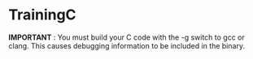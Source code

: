 # TrainingC

**IMPORTANT** :
You must build your C code with the -g switch to gcc or clang. This causes debugging information to be included in the binary.